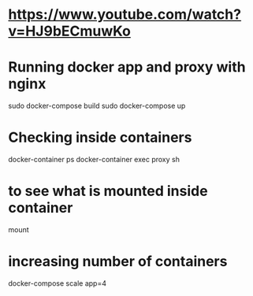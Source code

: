 # https://www.youtube.com/watch?v=HJ9bECmuwKo
# Running docker app and proxy with nginx

sudo docker-compose build
sudo docker-compose up


# Checking inside containers
docker-container ps
docker-container exec proxy sh

# to see what is mounted inside container
mount

# increasing number of containers
docker-compose scale app=4

